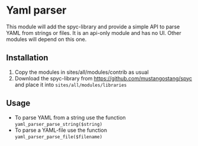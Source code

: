 # Yaml parser

This module will add the spyc-library and provide a simple API to parse YAML from strings or files. It is an api-only module and has no UI. Other modules will depend on this one.

## Installation

1. Copy the modules in sites/all/modules/contrib as usual
2. Download the spyc-library from https://github.com/mustangostang/spyc and place it into `sites/all/modules/libraries`

## Usage

* To parse YAML from a string use the function `yaml_parser_parse_string($string)`
* To parse a YAML-file use the function `yaml_parser_parse_file($filename)`


